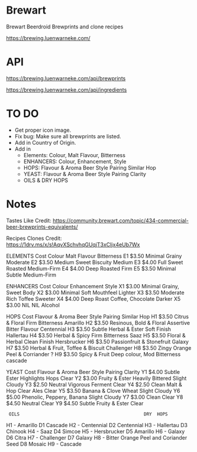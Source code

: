 # Brewart
Brewart Beerdroid Brewprints and clone recipes

https://brewing.luenwarneke.com/

# API

https://brewing.luenwarneke.com/api/brewprints

https://brewing.luenwarneke.com/api/ingredients


# TO DO

- Get proper icon image.
- Fix bug: Make sure all brewprints are listed.
- Add in Country of Origin.
- Add in 
	- Elements: Colour, Malt Flavour, Bitterness
	- ENHANCERS: Colour, Enhancement, Style
	- HOPS: Flavour & Aroma Beer Style Pairing Similar Hop
	- YEAST: Flavour & Aroma Beer Style Pairing	Clarity
	- OILS & DRY HOPS

# Notes

Tastes Like Credit: https://community.brewart.com/topic/434-commercial-beer-brewprints-equivalents/

Recipes Clones Credit: https://1drv.ms/x/s!AqvXSchvhqGUqjT3xCIjx4eUb7Wx


ELEMENTS Cost	Colour	Malt Flavour 	Bitterness
E1	 $3.50 		Minimal	Grainy	Moderate
E2	 $3.50 		Medium	Sweet Biscuity	Medium
E3	 $4.00 		Full	Sweet Roasted	Medium-Firm
E4	 $4.00 		Deep	Roasted	Firm
E5	 $3.50 		Minimal	Subtle	Medium-Firm
					
ENHANCERS Cost	Colour	Enhancement	Style
X1	 $3.00 		Minimal	Grainy, Sweet	Body 
X2	 $3.00 		Minimal	Soft Mouthfeel	Lighter
X3	 $3.50 		Moderate	Rich Toffee	Sweeter
X4	 $4.00 		Deep	Roast Coffee, Chocolate	Darker
X5	 $3.00 		NIL	NIL	Alcohol
					
HOPS Cost		Flavour & Aroma	Beer Style Pairing	Similar Hop
H1	 $3.50 		Citrus & Floral	Firm Bitterness	Amarillo
H2	 $3.50 		Resinous, Bold & Floral	Assertive Bitter Flavour	Centennial
H3	 $3.50 		Subtle Herbal & Ester	Soft Finish	Hallertau
H4	 $3.50 		Herbal & Spicy	Firm Bitterness	Saaz
H5	 $3.50 		Floral & Herbal	Clean Finish	Hersbrucker
H6	 $3.50 		Passionfruit & Stonefruit		Galaxy
H7	 $3.50 		Herbal & Fruit, Toffee & Biscuit		Challenger
H8	 $3.50 		Zingy Orange Peel & Corriander		?
H9	 $3.50 		Spicy & Fruit	Deep colour, Mod Bitterness	cascade
					
YEAST Cost		Flavour & Aroma	Beer Style Pairing	Clarity
Y1	 $4.00 		Subtle Ester	Highlights Hops	Clear
Y2	 $3.00 		Fruity & Ester	Heavily Bittered	Slight Cloudy
Y3	 $2.50 		Neutral	Vigorous Ferment	Clear
Y4	 $2.50 		Clean Malt & Hop	Clear Ales	Clear
Y5	 $3.50 		Banana & Clove	Wheat	Slight Cloudy
Y6	 $5.00 		Phenolic, Peppery, Banana		Slight Cloudy
Y7	 $3.00 		Clean		Clear
Y8	 $4.50 		Neutral		Clear
Y9	 $4.50 		Subtle Fruity & Ester		Clear

							
	 OILS												DRY  HOPS	
H1 - Amarillo										D1	Cascade
H2 - Centennial										D2	Centennial
H3 - Hallertau										D3	Chinook
H4 - Saaz											D4	Simcoe
H5 - Hersbrucker									D5	Amarillo
H6 - Galaxy											D6	Citra
H7 - Challenger										D7	Galaxy
H8 - Bitter Orange Peel and Coriander Seed					D8	Mosaic
H9 - Cascade						
